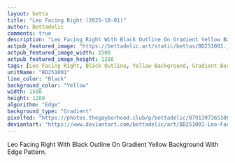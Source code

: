 ```yaml
---
layout: betta
title: "Leo Facing Right (2025-10-01)"
author: Bettadelic
comments: true
description: "Leo Facing Right With Black Outline On Gradient Yellow Background With Edge Pattern."
actpub_featured_image: "https://bettadelic.art/static/bettas/BD251001.jpg"
actpub_featured_image_width: 1500
actpub_featured_image_height: 1288
tags: [Leo Facing Right, Black Outline, Yellow Background, Gradient Background Pattern, Edge Pattern, October 2025]
unitName: "BD251001"
line_color: "Black"
background_color: "Yellow"
width: 1500
height: 1288
algorithm: "Edge"
background_type: "Gradient"
pixelfed: "https://photos.thegayborhood.club/p/bettadelic/879139736510658104"
deviantart: "https://www.deviantart.com/bettadelic/art/BD251001-Leo-Facing-Right-2025-10-01-1247883258"
---
```


Leo Facing Right With Black Outline On Gradient Yellow Background With Edge Pattern.
